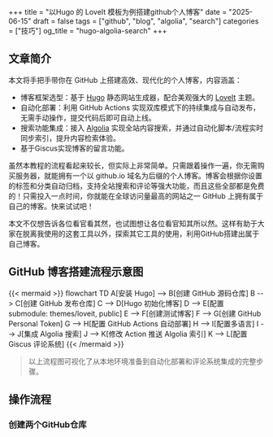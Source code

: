 +++
title = "以Hugo 的 LoveIt 模板为例搭建github个人博客"
date = "2025-06-15"
draft = false
tags = ["github", "blog", "algolia", "search"]
categories = ["技巧"]
og_title = "hugo-algolia-search"
+++

## 文章简介
本文将手把手带你在 GitHub 上搭建高效、现代化的个人博客，内容涵盖：

- 博客框架选型：基于 [Hugo](https://gohugo.io/) 静态网站生成器，配合美观强大的 [LoveIt](https://hugoloveit.com/) 主题。
- 自动化部署：利用 GitHub Actions 实现双库模式下的持续集成与自动发布，无需手动操作，提交代码后即可自动上线。
- 搜索功能集成：接入 [Algolia](https://www.algolia.com/) 实现全站内容搜索，并通过自动化脚本/流程实时同步索引，提升内容检索体验。
- 基于Giscus实现博客的留言功能。

虽然本教程的流程看起来较长，但实际上非常简单。只需跟着操作一遍，你无需购买服务器，就能拥有一个以 github.io 域名为后缀的个人博客。博客会根据你设置的标签和分类自动归档，支持全站搜索和评论等强大功能，而且这些全部都是免费的！只需投入一点时间，你就能在全球访问量最高的网站之一 GitHub 上拥有属于自己的博客。快来试试吧！

本文不仅想告诉各位看官看其然，也试图想让各位看官知其所以然。这样有助于大家在脱离我使用的这套工具以外，探索其它工具的使用，利用GitHub搭建出属于自己博客。

##  GitHub 博客搭建流程示意图
<!-- 画一个使用hugo搭建博客的流程图 -->
{{< mermaid >}}
flowchart TD
    A[安装 Hugo] --> B[创建 GitHub 源码仓库]
    B --> C[创建 GitHub 发布仓库]
    C --> D[Hugo 初始化博客]
    D --> E[配置 submodule: themes/loveit, public]
    E --> F[创建测试博客]
    F --> G[创建 GitHub Personal Token]
    G --> H[配置 GitHub Actions 自动部署]
    H --> I[配置多语言]
    I --> J[集成 Algolia 搜索]
    J --> K[修改 Action 推送 Algolia 索引]
    K --> L[配置 Giscus 评论系统]
{{< /mermaid >}}

> 以上流程图可视化了从本地环境准备到自动化部署和评论系统集成的完整步骤。

## 操作流程

### 创建两个GitHub仓库
